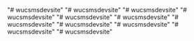 "# wucsmsdevsite" 
"# wucsmsdevsite" 
"# wucsmsdevsite" 
"# wucsmsdevsite" 
"# wucsmsdevsite" 
"# wucsmsdevsite" 
"# wucsmsdevsite" 
"# wucsmsdevsite" 
"# wucsmsdevsite" 
"# wucsmsdevsite" 
"# wucsmsdevsite" 
